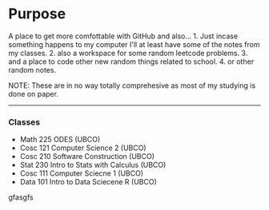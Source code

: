 # Purpose

A place to get more comfottable with GitHub and also... 
    1. Just incase something happens to my computer I'll at least have some of the notes from my classes. 
    2. also a workspace for some random leetcode problems.
    3. and a place to code other new random things related to school.
    4. or other random notes. 

NOTE: These are in no way totally comprehesive as most of my studying is done on paper. 

---
### Classes
- Math 225 ODES (UBCO) 
- Cosc 121 Computer Science 2 (UBCO)
- Cosc 210 Software Construction (UBCO)
- Stat 230 Intro to Stats with Calculus (UBCO)
- Cosc 111 Computer Sciecne 1 (UBCO)
- Data 101 Intro to Data Sciecene R (UBCO)
 

gfasgfs